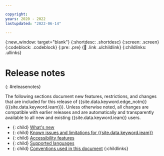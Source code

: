 ```yaml
---

copyright:
years: 2020 - 2022
lastupdated: "2022-06-14"

---
```


{:new_window: target="blank"}
{:shortdesc: .shortdesc}
{:screen: .screen}
{:codeblock: .codeblock}
{:pre: .pre}
{:child: .link .ulchildlink}
{:childlinks: .ullinks}

# Release notes
{: #releasenotes}

The following sections document new features, restrictions, and changes that are included for this release of {{site.data.keyword.edge_notm}} ({{site.data.keyword.ieam}}). Unless otherwise noted, all changes are compatible with earlier releases and are automatically and transparently available to all new and existing {{site.data.keyword.ieam}} users.

- {: child} [What's new](whats_new.md)
- {: child} [Known issues and limitations for {{site.data.keyword.ieam}}](known_issues.md)
- {: child} [Accessibility features](accessibility.md)
- {: child} [Supported languages](languages.md)
- {: child} [Conventions used in this document](document_conventions.md)
{:childlinks}
